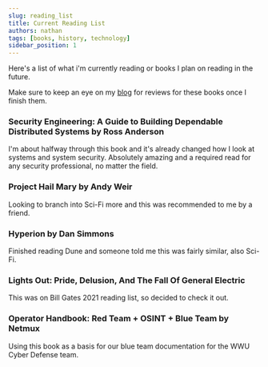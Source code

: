 ```yaml
---
slug: reading_list
title: Current Reading List
authors: nathan
tags: [books, history, technology]
sidebar_position: 1
---
```


Here's a list of what i'm currently reading or books I plan on reading in the future.

Make sure to keep an eye on my [blog](/blog) for reviews for these books once I finish them.

<!--truncate-->

### Security Engineering: A Guide to Building Dependable Distributed Systems by Ross Anderson
I'm about halfway through this book and it's already changed how I look at systems and system security. Absolutely amazing and a required read for any security professional, no matter the field.

### Project Hail Mary by Andy Weir
Looking to branch into Sci-Fi more and this was recommended to me by a friend.

### Hyperion by Dan Simmons
Finished reading Dune and someone told me this was fairly similar, also Sci-Fi.

### Lights Out: Pride, Delusion, And The Fall Of General Electric
This was on Bill Gates 2021 reading list, so decided to check it out.

### Operator Handbook: Red Team + OSINT + Blue Team by Netmux
Using this book as a basis for our blue team documentation for the WWU Cyber Defense team.
